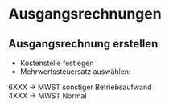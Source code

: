 # Ausgangsrechnungen

## Ausgangsrechnung erstellen
* Kostenstelle festlegen
* Mehrwertssteuersatz auswählen:

6XXX -> MWST sonstiger Betriebsaufwand  
4XXX -> MWST Normal